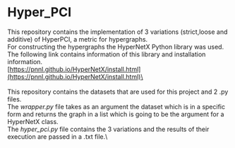 # Hyper_PCI
This repository contains the implementation of 3 variations (strict,loose and additive)
of HyperPCI, a metric for hypergraphs.\
For constructing the hypergraphs the HyperNetX Python library was used.\
The following link contains information of this library and installation information.\
[https://pnnl.github.io/HyperNetX/install.html](https://pnnl.github.io/HyperNetX/install.html)\
\
\
This repository contains the datasets that are used for this project and 2 .py files.\
The *wrapper.py* file takes as an argument the dataset which is in a specific form and returns 
the graph in a list which is going to be the argument for a HyperNetX class.\
The *hyper_pci.py* file contains the 3 variations and the results of their execution are
passed in a .txt file.\

